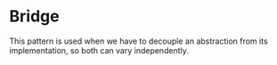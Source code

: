 # Bridge
This pattern is used when we have to decouple an abstraction from its implementation, so both can vary independently.